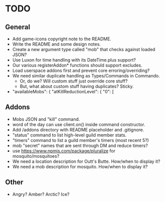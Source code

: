 
# TODO

## General
  * Add game-icons copyright note to the README.
  * Write the README and some design notes.
  * Create a new argument type called "mob" that checks against loaded JSON?
  * Use Luxon for time handling with its DateTime.plus support?
  * Our various registerAddon* functions should support excludes.
  * Load userspace addons first and prevent core erroring/overriding?
  * We need similar duplicate handling as Types/Commands in Commando.
    * Or, do we? Will custom stuff just override core stuff?
    * But, what about custom stuff having duplicates? Sticky.
  * "availableMobs": { "atKillReductionLevel": { "0": [

## Addons
  * Mobs JSON and "kill" command.
  * word of the day can use client.on() inside command constructor.
  * Add /addons directory with README placeholder and .gitignore.
  * "status" command to list high-level guild member stats.
  * "timers" command to list a guild member's timers (most recent 5?)
  * mob "secret" names that are sent through DM and reduce timers?
  * use https://www.npmjs.com/package/pluralize for mosquito/mosquitoes?
  * We need a location description for Outt's Butte. How/when to display it?
  * We need a mob description for mosquito. How/when to display it?

## Other
  * Angry? Amber? Arctic? Ice?
